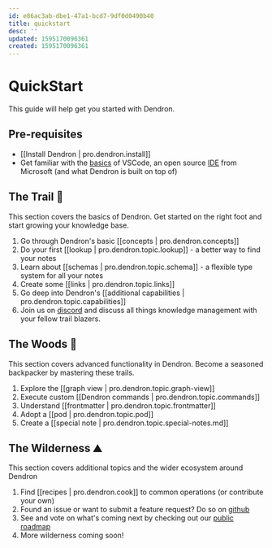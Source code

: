 ```yaml
---
id: e86ac3ab-dbe1-47a1-bcd7-9df0d0490b40
title: quickstart
desc: ''
updated: 1595170096361
created: 1595170096361
---
```


# QuickStart

This guide will help get you started with Dendron. 

## Pre-requisites

- [[Install Dendron | pro.dendron.install]]
- Get familiar with the [basics](https://code.visualstudio.com/docs/editor/codebasics) of VSCode, an open source [IDE](https://www.codecademy.com/articles/what-is-an-ide) from Microsoft (and what Dendron is built on top of) 

## The Trail 🥾

This section covers the basics of Dendron. Get started on the right foot and start growing your knowledge base. 

1. Go through Dendron's basic [[concepts | pro.dendron.concepts]]
1. Do your first [[lookup | pro.dendron.topic.lookup]] - a better way to find your notes
1. Learn about [[schemas | pro.dendron.topic.schema]] - a flexible type system for all your notes
1. Create some [[links | pro.dendron.topic.links]]
1. Go deep into Dendron's [[additional capabilities | pro.dendron.topic.capabilities]]
1. Join us on [discord](https://discord.com/invite/6j85zNX) and discuss all things knowledge management with your fellow trail blazers.

## The Woods 🌲

This section covers advanced functionality in Dendron. Become a seasoned backpacker by mastering these trails.

1. Explore the [[graph view | pro.dendron.topic.graph-view]]
1. Execute custom [[Dendron commands | pro.dendron.topic.commands]]
1. Understand [[frontmatter | pro.dendron.topic.frontmatter]]
1. Adopt a [[pod | pro.dendron.topic.pod]]
1. Create a [[special note | pro.dendron.topic.special-notes.md]]


## The Wilderness ⛰️

This section covers additional topics and the wider ecosystem around Dendron

1. Find [[recipes | pro.dendron.cook]] to common operations (or contribute your own)
1. Found an issue or want to submit a feature request? Do so on [github](https://github.com/dendronhq/dendron/issues)
1. See and vote on what's coming next by checking out our [public roadmap](https://github.com/orgs/dendronhq/projects/1)
1. More wilderness coming soon!
